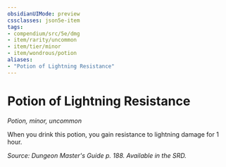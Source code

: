 ```yaml
---
obsidianUIMode: preview
cssclasses: json5e-item
tags:
- compendium/src/5e/dmg
- item/rarity/uncommon
- item/tier/minor
- item/wondrous/potion
aliases: 
- "Potion of Lightning Resistance"
---
```

# Potion of Lightning Resistance
*Potion, minor, uncommon*  


When you drink this potion, you gain resistance to lightning damage for 1 hour.

*Source: Dungeon Master's Guide p. 188. Available in the SRD.*